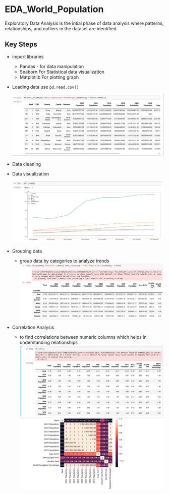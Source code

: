 # EDA_World_Population
Exploratory Data Analysis is the intial phase of data analysis where patterns, relationships, and outliers in the dataset are identified.

## Key Steps
- import libraries
  * Pandas - for data manipulation
  * Seaborn For Statistical data visualization
  * Matplotlib For plotting graph
- Loading data
  use `pd.read.csv()`

  ![](eda3.PNG)

- Data cleaning

- Data visualization

  ![Plot](eda7.PNG)
  
- Grouping data
  * group data by categories to analyze trends
![](eda6.PNG)
-  Correlation Analysis
   * to find correlations between numeric columns which helps in understanding relationships
![](eda4.PNG)
![Heat map](eda5.PNG)
